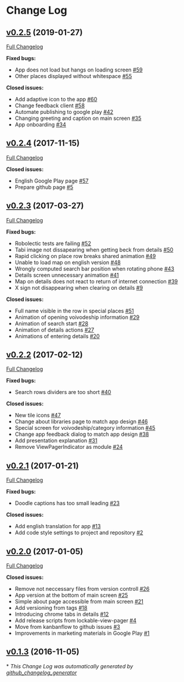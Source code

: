 # Change Log

## [v0.2.5](https://github.com/bskierys/tabi/tree/v0.2.5) (2019-01-27)
[Full Changelog](https://github.com/bskierys/tabi/compare/v0.2.4...v0.2.5)

**Fixed bugs:**

- App does not load but hangs on loading screen [\#59](https://github.com/bskierys/tabi/issues/59)
- Other places displayed without whitespace [\#55](https://github.com/bskierys/tabi/issues/55)

**Closed issues:**

- Add adaptive icon to the app [\#60](https://github.com/bskierys/tabi/issues/60)
- Change feedback client [\#58](https://github.com/bskierys/tabi/issues/58)
- Automate publishing to google play [\#42](https://github.com/bskierys/tabi/issues/42)
- Changing greeting and caption on main screen [\#35](https://github.com/bskierys/tabi/issues/35)
- App onboarding [\#34](https://github.com/bskierys/tabi/issues/34)

## [v0.2.4](https://github.com/bskierys/tabi/tree/v0.2.4) (2017-11-15)
[Full Changelog](https://github.com/bskierys/tabi/compare/v0.2.3...v0.2.4)

**Closed issues:**

- English Google Play page [\#57](https://github.com/bskierys/tabi/issues/57)
- Prepare github page [\#5](https://github.com/bskierys/tabi/issues/5)

## [v0.2.3](https://github.com/bskierys/tabi/tree/v0.2.3) (2017-03-27)
[Full Changelog](https://github.com/bskierys/tabi/compare/v0.2.2...v0.2.3)

**Fixed bugs:**

- Robolectic tests are failing [\#52](https://github.com/bskierys/tabi/issues/52)
- Tabi image not dissapearing when getting beck from details [\#50](https://github.com/bskierys/tabi/issues/50)
- Rapid clicking on place row breaks shared animation [\#49](https://github.com/bskierys/tabi/issues/49)
- Unable to load map on english version [\#48](https://github.com/bskierys/tabi/issues/48)
- Wrongly computed search bar position when rotating phone [\#43](https://github.com/bskierys/tabi/issues/43)
- Details screen unnecessary animation [\#41](https://github.com/bskierys/tabi/issues/41)
- Map on details does not react to return of internet connection [\#39](https://github.com/bskierys/tabi/issues/39)
- X sign not disappearing when clearing on details [\#9](https://github.com/bskierys/tabi/issues/9)

**Closed issues:**

- Full name visible in the row in special places [\#51](https://github.com/bskierys/tabi/issues/51)
- Animation of opening voivodeship information [\#29](https://github.com/bskierys/tabi/issues/29)
- Animation of search start [\#28](https://github.com/bskierys/tabi/issues/28)
- Animation of details actions [\#27](https://github.com/bskierys/tabi/issues/27)
- Animations of entering details [\#20](https://github.com/bskierys/tabi/issues/20)

## [v0.2.2](https://github.com/bskierys/tabi/tree/v0.2.2) (2017-02-12)
[Full Changelog](https://github.com/bskierys/tabi/compare/v0.2.1...v0.2.2)

**Fixed bugs:**

- Search rows dividers are too short [\#40](https://github.com/bskierys/tabi/issues/40)

**Closed issues:**

- New tile icons [\#47](https://github.com/bskierys/tabi/issues/47)
- Change about libraries page to match app design [\#46](https://github.com/bskierys/tabi/issues/46)
- Special screen for voivodeship/category information [\#45](https://github.com/bskierys/tabi/issues/45)
- Change app feedback dialog to match app design [\#38](https://github.com/bskierys/tabi/issues/38)
- Add presentation explanation [\#31](https://github.com/bskierys/tabi/issues/31)
- Remove ViewPagerIndicator as module [\#24](https://github.com/bskierys/tabi/issues/24)

## [v0.2.1](https://github.com/bskierys/tabi/tree/v0.2.1) (2017-01-21)
[Full Changelog](https://github.com/bskierys/tabi/compare/v0.2.0...v0.2.1)

**Fixed bugs:**

- Doodle captions has too small leading [\#23](https://github.com/bskierys/tabi/issues/23)

**Closed issues:**

- Add english translation for app [\#13](https://github.com/bskierys/tabi/issues/13)
- Add code style settings to project and repository [\#2](https://github.com/bskierys/tabi/issues/2)

## [v0.2.0](https://github.com/bskierys/tabi/tree/v0.2.0) (2017-01-05)
[Full Changelog](https://github.com/bskierys/tabi/compare/v0.1.3...v0.2.0)

**Closed issues:**

- Remove not neccessary files from version controll [\#26](https://github.com/bskierys/tabi/issues/26)
- App version at the bottom of main screen [\#25](https://github.com/bskierys/tabi/issues/25)
- Simple about page accessible from main screen [\#21](https://github.com/bskierys/tabi/issues/21)
- Add versioning from tags [\#18](https://github.com/bskierys/tabi/issues/18)
- Introducing chrome tabs in details [\#12](https://github.com/bskierys/tabi/issues/12)
- Add release scripts from lockable-view-pager [\#4](https://github.com/bskierys/tabi/issues/4)
- Move from kanbanflow to github issues [\#3](https://github.com/bskierys/tabi/issues/3)
- Improvements in marketing materials in Google Play [\#1](https://github.com/bskierys/tabi/issues/1)

## [v0.1.3](https://github.com/bskierys/tabi/tree/v0.1.3) (2016-11-05)


\* *This Change Log was automatically generated by [github_changelog_generator](https://github.com/skywinder/Github-Changelog-Generator)*